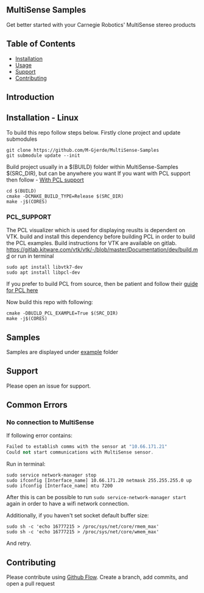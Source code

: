 ## MultiSense Samples

Get better started with your Carnegie Robotics' MultiSense stereo products

## Table of Contents

- [Installation](#installation)
- [Usage](#usage)
- [Support](#support)
- [Contributing](#contributing)

## Introduction

## Installation - Linux

To build this repo follow steps below. Firstly clone project and update submodules

```shell
git clone https://github.com/M-Gjerde/MultiSense-Samples
git submodule update --init
```

Build project usually in a $(BUILD) folder within MultiSense-Samples $(SRC_DIR), but can be anywhere you want If you
want with PCL support then follow - [With PCL support](#PCL_SUPPORT)

```shell
cd $(BUILD)
cmake -DCMAKE_BUILD_TYPE=Release $(SRC_DIR)
make -j$(CORES)
```

### PCL_SUPPORT

The PCL visualizer which is used for displaying reuslts is dependent on VTK. build and install this dependency before building PCL in order to build the PCL
examples. Build instructions for VTK are available on gitlab.
https://gitlab.kitware.com/vtk/vtk/-/blob/master/Documentation/dev/build.md
or run in terminal 
``` shell
sudo apt install libvtk7-dev
sudo apt install libpcl-dev
```
If you prefer to build PCL from source, then be patient and follow their [guide for PCL here](https://pcl.readthedocs.io/projects/tutorials/en/latest/compiling_pcl_posix.html)

Now build this repo with following:

``` shell
cmake -DBUILD_PCL_EXAMPLE=True $(SRC_DIR)
make -j$(CORES)
```

## Samples
Samples are displayed under [example](https://github.com/M-Gjerde/MultiSense-Samples/tree/master/example) folder

## Support

Please open an issue for support.

## Common Errors

### No connection to MultiSense

If following error contains:

``` c++
Failed to establish comms with the sensor at "10.66.171.21"
Could not start communications with MultiSense sensor.
```

Run in terminal:

``` shell
sudo service network-manager stop
sudo ifconfig [Interface_name] 10.66.171.20 netmask 255.255.255.0 up
sudo ifconfig [Interface_name] mtu 7200
```

After this is can be possible to run ``sudo service-network-manager start`` again in order to have a wifi network connection.

Additionally, if you haven't set socket default buffer size:

``` shell
sudo sh -c 'echo 16777215 > /proc/sys/net/core/rmem_max'
sudo sh -c 'echo 16777215 > /proc/sys/net/core/wmem_max'
```

And retry.

## Contributing

Please contribute using [Github Flow](https://guides.github.com/introduction/flow/). Create a branch, add commits, and
open a pull request
